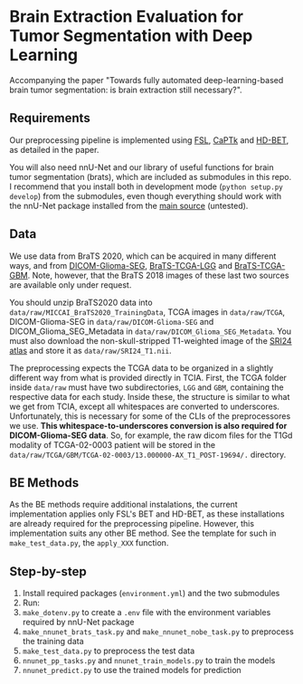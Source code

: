 # Brain Extraction Evaluation for Tumor Segmentation with Deep Learning

Accompanying the paper "Towards fully automated deep-learning-based brain tumor segmentation: is brain extraction still necessary?".

## Requirements

Our preprocessing pipeline is implemented using [FSL](https://fsl.fmrib.ox.ac.uk/fsl/fslwiki/FslInstallation/Linux), [CaPTk](https://cbica.github.io/CaPTk/Download.html) and [HD-BET](https://github.com/MIC-DKFZ/HD-BET), as detailed in the paper.

You will also need nnU-Net and our library of useful functions for brain tumor segmentation (brats), which are included as submodules in this repo.
I recommend that you install both in development mode (`python setup.py develop`) from the submodules, even though everything should work with the nnU-Net package installed from the [main source](https://github.com/MIC-DKFZ/nnUNet) (untested). 

## Data

We use data from BraTS 2020, which can be acquired in many different ways, and from [DICOM-Glioma-SEG](https://wiki.cancerimagingarchive.net/pages/viewpage.action?pageId=41517733), [BraTS-TCGA-LGG](https://wiki.cancerimagingarchive.net/pages/viewpage.action?pageId=24282668) and [BraTS-TCGA-GBM](https://wiki.cancerimagingarchive.net/pages/viewpage.action?pageId=24282666).
Note, however, that the BraTS 2018 images of these last two sources are available only under request.

You should unzip BraTS2020 data into `data/raw/MICCAI_BraTS2020_TrainingData`, TCGA images in `data/raw/TCGA`, DICOM-Glioma-SEG in `data/raw/DICOM-Glioma-SEG` and DICOM_Glioma_SEG_Metadata in `data/raw/DICOM_Glioma_SEG_Metadata`.
You must also download the non-skull-stripped T1-weighted image of the [SRI24 atlas](https://www.nitrc.org/projects/sri24/) and store it as `data/raw/SRI24_T1.nii`.

The preprocessing expects the TCGA data to be organized in a slightly different way from what is provided directly in TCIA.
First, the TCGA folder inside `data/raw` must have two subdirectories, `LGG` and `GBM`, containing the respective data for each study.
Inside these, the structure is similar to what we get from TCIA, except all whitespaces are converted to underscores.
Unfortunately, this is necessary for some of the CLIs of the preprocessores we use. **This whitespace-to-underscores conversion is also required for DICOM-Glioma-SEG data**.
So, for example, the raw dicom files for the T1Gd modality of TCGA-02-0003 patient will be stored in the `data/raw/TCGA/GBM/TCGA-02-0003/13.000000-AX_T1_POST-19694/.` directory.

## BE Methods

As the BE methods require additional instalations, the current implementation applies only FSL's BET and HD-BET, as these installations are already required for the preprocessing pipeline.
However, this implementation suits any other BE method.
See the template for such in `make_test_data.py`, the `apply_XXX` function.

## Step-by-step

1. Install required packages (`environment.yml`) and the two submodules
1. Run:
 1. `make_dotenv.py` to create a `.env` file with the environment variables required by nnU-Net package
 1. `make_nnunet_brats_task.py` and `make_nnunet_nobe_task.py` to preprocess the training data
 1. `make_test_data.py` to preprocess the test data
 1. `nnunet_pp_tasks.py` and `nnunet_train_models.py` to train the models
 1. `nnunet_predict.py` to use the trained models for prediction
